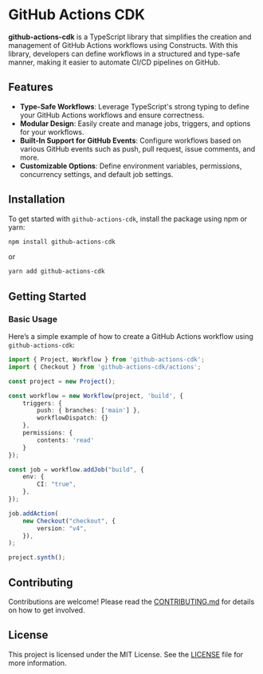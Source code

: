 # GitHub Actions CDK

**github-actions-cdk** is a TypeScript library that simplifies the creation and management of GitHub Actions workflows using Constructs. With this library, developers can define workflows in a structured and type-safe manner, making it easier to automate CI/CD pipelines on GitHub.

## Features

- **Type-Safe Workflows**: Leverage TypeScript's strong typing to define your GitHub Actions workflows and ensure correctness.
- **Modular Design**: Easily create and manage jobs, triggers, and options for your workflows.
- **Built-In Support for GitHub Events**: Configure workflows based on various GitHub events such as push, pull request, issue comments, and more.
- **Customizable Options**: Define environment variables, permissions, concurrency settings, and default job settings.

## Installation

To get started with `github-actions-cdk`, install the package using npm or yarn:

```bash
npm install github-actions-cdk
```

or 

```bash
yarn add github-actions-cdk
```

## Getting Started

### Basic Usage

Here’s a simple example of how to create a GitHub Actions workflow using `github-actions-cdk`:

```typescript
import { Project, Workflow } from 'github-actions-cdk';
import { Checkout } from 'github-actions-cdk/actions';

const project = new Project();

const workflow = new Workflow(project, 'build', {
    triggers: {
        push: { branches: ['main'] },
        workflowDispatch: {}
    },
    permissions: {
        contents: 'read'
    }
});

const job = workflow.addJob("build", {
	env: {
		CI: "true",
	},
});

job.addAction(
	new Checkout("checkout", {
		version: "v4",
	}),
);

project.synth();
```

## Contributing

Contributions are welcome! Please read the [CONTRIBUTING.md](link-to-contributing-guidelines) for details on how to get involved.

## License

This project is licensed under the MIT License. See the [LICENSE](LICENCE.md) file for more information.
